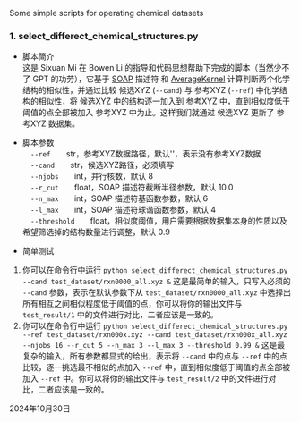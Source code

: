 Some simple scripts for operating chemical datasets

### 1. select_differect_chemical_structures.py 
- 脚本简介  
这是 Sixuan Mi 在 Bowen Li 的指导和代码思想帮助下完成的脚本（当然少不了 GPT 的功劳），它基于 [SOAP](https://singroup.github.io/dscribe/latest/tutorials/descriptors/soap.html#) 描述符 和 [AverageKernel](https://singroup.github.io/dscribe/latest/tutorials/similarity_analysis/kernels.html) 计算判断两个化学结构的相似性，并通过比较 候选XYZ (`--cand`) 与 参考XYZ (`--ref`) 中化学结构的相似性，将 候选XYZ 中的结构逐一加入到 参考XYZ 中，直到相似度低于阈值的点全部被加入 参考XYZ 中为止。这样我们就通过 候选XYZ 更新了 参考XYZ 数据集。

- 脚本参数  
&emsp;`--ref`&emsp;&emsp;str，参考XYZ数据路径，默认''，表示没有参考XYZ数据  
&emsp;`--cand`&emsp;&emsp;str，候选XYZ路径，必须填写  
&emsp;`--njobs`&emsp;&emsp;int，并行核数，默认 8  
&emsp;`--r_cut`&emsp;&emsp;float，SOAP 描述符截断半径参数，默认 10.0  
&emsp;`--n_max`&emsp;&emsp;int，SOAP 描述符基函数参数，默认 6  
&emsp;`--l_max`&emsp;&emsp;int，SOAP 描述符球谐函数参数，默认 4  
&emsp;`--threshold`&emsp;&emsp;float，相似度阈值，用户需要根据数据集本身的性质以及希望筛选掉的结构数量进行调整，默认 0.9  

- 简单测试  
1. 你可以在命令行中运行 `python select_differect_chemical_structures.py --cand test_dataset/rxn0000_all.xyz &` 这是最简单的输入，只写入必须的 `--cand` 参数，表示在默认参数下从 `test_dataset/rxn0000_all.xyz` 中选择出所有相互之间相似程度低于阈值的点，你可以将你的输出文件与 `test_result/1` 中的文件进行对比，二者应该是一致的。
2. 你可以在命令行中运行 `python select_differect_chemical_structures.py --ref test_dataset/rxn000x.xyz --cand test_dataset/rxn000x_all.xyz --njobs 16 --r_cut 5 --n_max 3 --l_max 3 --threshold 0.99 &` 这是最复杂的输入，所有参数都显式的给出，表示将 `--cand` 中的点与 `--ref` 中的点比较，逐一挑选最不相似的点加入 `--ref` 中，直到相似度低于阈值的点全部被加入 `--ref` 中。你可以将你的输出文件与 `test_result/2` 中的文件进行对比，二者应该是一致的。  
  
2024年10月30日
